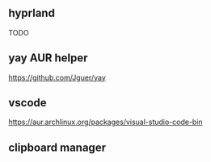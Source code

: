 ## hyprland
TODO

## yay AUR helper
https://github.com/Jguer/yay

## vscode
https://aur.archlinux.org/packages/visual-studio-code-bin


## clipboard manager


